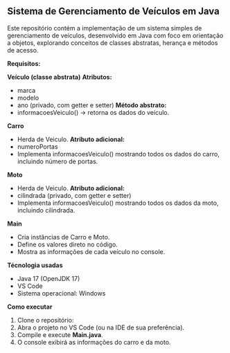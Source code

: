 ## **Sistema de Gerenciamento de Veículos em Java**

Este repositório contém a implementação de um sistema simples de gerenciamento de veículos, desenvolvido em Java com foco em orientação a objetos, explorando conceitos de classes abstratas, herança e métodos de acesso.

**Requisitos:**

**Veículo (classe abstrata)**
**Atributos:**
- marca
- modelo
- ano (privado, com getter e setter)
**Método abstrato:**
- informacoesVeiculo() → retorna os dados do veículo.

**Carro**
- Herda de Veiculo.
**Atributo adicional:**
- numeroPortas
- Implementa informacoesVeiculo() mostrando todos os dados do carro, incluindo número de portas.

**Moto**
- Herda de Veiculo.
**Atributo adicional:**
- cilindrada (privado, com getter e setter)
- Implementa informacoesVeiculo() mostrando todos os dados da moto, incluindo cilindrada.

**Main**
- Cria instâncias de Carro e Moto.
- Define os valores direto no código.
- Mostra as informações de cada veículo no console.

**Técnologia usadas**
- Java 17 (OpenJDK 17)
- VS Code
- Sistema operacional: Windows

**Como executar**
1. Clone o repositório:
2. Abra o projeto no VS Code (ou na IDE de sua preferência).
3. Compile e execute **Main.java**.
4. O console exibirá as informações do carro e da moto.
